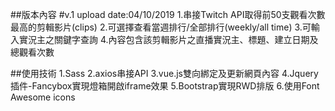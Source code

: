 ##版本內容
#v.1 upload date:04/10/2019
1.串接Twitch API取得前50支觀看次數最高的剪輯影片(clips)
2.可選擇查看當週排行/全部排行(weekly/all time)
3.可輸入實況主之關鍵字查詢
4.內容包含該剪輯影片之直播實況主、標題、建立日期及總觀看次數


##使用技術
1.Sass
2.axios串接API
3.vue.js雙向綁定及更新網頁內容
4.Jquery插件-Fancybox實現燈箱開啟iframe效果
5.Bootstrap實現RWD排版
6.使用Font Awesome icons


